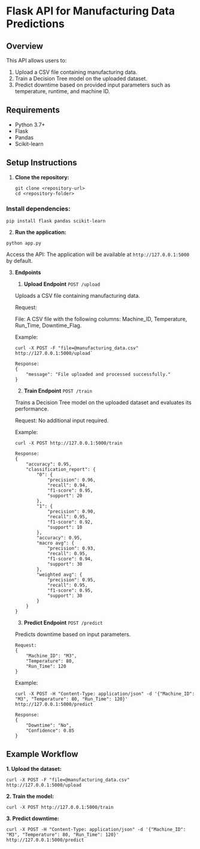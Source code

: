 # Flask API for Manufacturing Data Predictions

## Overview
This API allows users to:
1. Upload a CSV file containing manufacturing data.
2. Train a Decision Tree model on the uploaded dataset.
3. Predict downtime based on provided input parameters such as temperature, runtime, and machine ID.

## Requirements
- Python 3.7+
- Flask
- Pandas
- Scikit-learn

## Setup Instructions

1. **Clone the repository:**
   ```
   git clone <repository-url>
   cd <repository-folder>
   ```

### Install dependencies:
```
pip install flask pandas scikit-learn
```

2. **Run the application:**
```
python app.py
```
Access the API: The application will be available at `http://127.0.0.1:5000` by default.


3. **Endpoints**

   1. **Upload Endpoint** `POST /upload`

   Uploads a CSV file containing manufacturing data.

   Request:
   
   File: A CSV file with the following columns: Machine_ID, Temperature, Run_Time, Downtime_Flag.
   
   Example:
   
   ```
   curl -X POST -F "file=@manufacturing_data.csv" http://127.0.0.1:5000/upload`
   ```
   
   ```
   Response:
   {
       "message": "File uploaded and processed successfully."
   }
   ```
   
   
   2. **Train Endpoint**  `POST /train`
   
   Trains a Decision Tree model on the uploaded dataset and evaluates its performance.
   
   Request: No additional input required.
   
   Example:
   ```
   curl -X POST http://127.0.0.1:5000/train
   ```
   ```
   Response:
   {
       "accuracy": 0.95,
       "classification_report": {
           "0": {
               "precision": 0.96,
               "recall": 0.94,
               "f1-score": 0.95,
               "support": 20
           },
           "1": {
               "precision": 0.90,
               "recall": 0.95,
               "f1-score": 0.92,
               "support": 10
           },
           "accuracy": 0.95,
           "macro avg": {
               "precision": 0.93,
               "recall": 0.95,
               "f1-score": 0.94,
               "support": 30
           },
           "weighted avg": {
               "precision": 0.95,
               "recall": 0.95,
               "f1-score": 0.95,
               "support": 30
           }
       }
   }
   ```
   
   3. **Predict Endpoint** `POST /predict`
   
   Predicts downtime based on input parameters.
   
   ```
   Request:
   {
       "Machine_ID": "M3",
       "Temperature": 80,
       "Run_Time": 120
   }
   ```
   
   Example:
   
   ```
   curl -X POST -H "Content-Type: application/json" -d '{"Machine_ID": "M3", "Temperature": 80, "Run_Time": 120}' http://127.0.0.1:5000/predict
   ```
   
   ```
   Response:
   {
       "Downtime": "No",
       "Confidence": 0.85
   }
   ```
   
## Example Workflow
   
   **1. Upload the dataset:**
   
   ```
   curl -X POST -F "file=@manufacturing_data.csv" http://127.0.0.1:5000/upload
   ```
   
   **2. Train the model:**
   
   ```
   curl -X POST http://127.0.0.1:5000/train
   ```
   
   **3. Predict downtime:**
   
   ```
   curl -X POST -H "Content-Type: application/json" -d '{"Machine_ID": "M3", "Temperature": 80, "Run_Time": 120}' http://127.0.0.1:5000/predict
   ```
